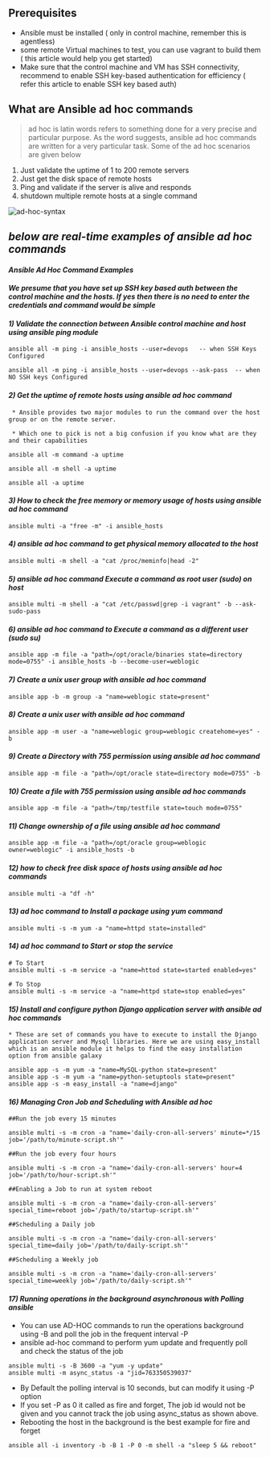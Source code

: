 ## Prerequisites

* Ansible must be installed ( only in control machine, remember this is agentless)
* some remote Virtual machines to test, you can use vagrant to build them ( this article would help you get started)
* Make sure that the control machine and VM has SSH connectivity, recommend to enable SSH key-based authentication for efficiency  ( refer this article to enable SSH key based auth)

## What are Ansible ad hoc commands

> ad hoc is latin words refers to something done for a very precise and particular purpose.  As the word suggests, ansible ad hoc commands are written for a very particular task. Some of the ad hoc scenarios are given below

1. Just validate the uptime of 1 to 200 remote servers
2. Just get the disk space of remote hosts
3. Ping and validate if the server is alive and responds
4. shutdown multiple remote hosts at a single command

![ad-hoc-syntax](https://github.com/lerndevops/ansible/blob/master/static/ad-hoc-syntax.PNG)

## ***below are real-time examples of ansible ad hoc commands*** 

#### ***Ansible Ad Hoc Command Examples***

#### ***We presume that you have set up SSH key based auth between the control machine and the hosts. If yes then there is no need to enter the credentials and command would be simple***


#### ***1) Validate the connection between Ansible control machine and host using ansible ping module***

```
ansible all -m ping -i ansible_hosts --user=devops   -- when SSH Keys Configured 
```
```
ansible all -m ping -i ansible_hosts --user=devops --ask-pass  -- when NO SSH keys Configured 
```

#### ***2) Get the uptime of remote hosts using ansible ad hoc command***

     * Ansible provides two major modules to run the command over the host group or on the remote server.

     * Which one to pick is not a big confusion if you know what are they and their capabilities

```
ansible all -m command -a uptime

ansible all -m shell -a uptime

ansible all -a uptime 
```

#### ***3) How to check the free memory or memory usage of  hosts using ansible ad hoc command***

```
ansible multi -a "free -m" -i ansible_hosts
```

#### ***4) ansible ad hoc command to get physical memory allocated to the host***

```
ansible multi -m shell -a "cat /proc/meminfo|head -2" 
```
 
#### ***5) ansible ad hoc command Execute a command as root user (sudo) on host***
 
```
ansible multi -m shell -a "cat /etc/passwd|grep -i vagrant" -b --ask-sudo-pass
```

#### ***6) ansible ad hoc command to Execute a command as a different user  (sudo su)***

```
ansible app -m file -a "path=/opt/oracle/binaries state=directory mode=0755" -i ansible_hosts -b --become-user=weblogic
```
 
#### ***7) Create a unix user group with ansible ad hoc command***

```
ansible app -b -m group -a "name=weblogic state=present" 
```
 
#### ***8) Create a unix user with ansible ad hoc command***

```
ansible app -m user -a "name=weblogic group=weblogic createhome=yes" -b
```
 
#### ***9) Create a Directory with 755 permission using ansible ad hoc command***

```
ansible app -m file -a "path=/opt/oracle state=directory mode=0755" -b
```

#### ***10) Create a file with 755 permission using ansible ad hoc commands***

```
ansible app -m file -a "path=/tmp/testfile state=touch mode=0755"
```
 
#### ***11) Change ownership of a file using ansible ad hoc command***

```
ansible app -m file -a "path=/opt/oracle group=weblogic owner=weblogic" -i ansible_hosts -b
```

#### ***12) how to check free disk space of hosts using ansible ad hoc commands***

```
ansible multi -a "df -h"
```
 
#### ***13) ad hoc command to Install a package using yum command***

```
ansible multi -s -m yum -a "name=httpd state=installed"
```
 
#### ***14) ad hoc command to Start or stop the service***

```
# To Start
ansible multi -s -m service -a "name=httod state=started enabled=yes"

# To Stop
ansible multi -s -m service -a "name=httpd state=stop enabled=yes"
```

#### ***15) Install and configure python Django application server with ansible ad hoc commands***

    * These are set of commands you have to execute to install the Django application server and Mysql libraries. Here we are using easy_install which is an ansible module it helps to find the easy installation option from ansible galaxy

```
ansible app -s -m yum -a "name=MySQL-python state=present"
ansible app -s -m yum -a "name=python-setuptools state=present"
ansible app -s -m easy_install -a "name=django"
```

#### ***16) Managing Cron Job and Scheduling with Ansible ad hoc***

```
##Run the job every 15 minutes

ansible multi -s -m cron -a "name='daily-cron-all-servers' minute=*/15 job='/path/to/minute-script.sh'"

##Run the job every four hours

ansible multi -s -m cron -a "name='daily-cron-all-servers' hour=4 job='/path/to/hour-script.sh'"

##Enabling a Job to run at system reboot

ansible multi -s -m cron -a "name='daily-cron-all-servers' special_time=reboot job='/path/to/startup-script.sh'"

##Scheduling a Daily job

ansible multi -s -m cron -a "name='daily-cron-all-servers' special_time=daily job='/path/to/daily-script.sh'"

##Scheduling a Weekly job

ansible multi -s -m cron -a "name='daily-cron-all-servers' special_time=weekly job='/path/to/daily-script.sh'"
```
 
#### ***17) Running operations in the background asynchronous with Polling ansible***

* You can use AD-HOC commands to run the operations background using -B and poll the job in the frequent interval -P
* ansible ad-hoc command  to perform yum update and frequently poll and check the status of the job

```
ansible multi -s -B 3600 -a "yum -y update"
ansible multi -m async_status -a "jid=763350539037"
```

* By Default the polling interval is 10 seconds, but can modify it using -P option
* If you set -P as 0 it called as fire and forget, The job id would not be given and you cannot track the job using async_status as shown above.
* Rebooting the host in the background is the best example for fire and forget

```
ansible all -i inventory -b -B 1 -P 0 -m shell -a "sleep 5 && reboot"
```
